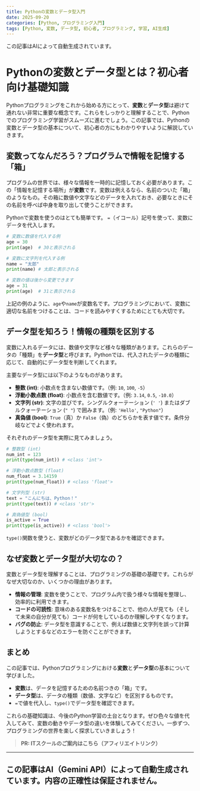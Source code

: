 ```yaml
---
title: Pythonの変数とデータ型入門
date: 2025-09-20
categories: [Python, プログラミング入門]
tags: [Python, 変数, データ型, 初心者, プログラミング, 学習, AI生成]
---
```


この記事はAIによって自動生成されています。

# Pythonの変数とデータ型とは？初心者向け基礎知識

Pythonプログラミングをこれから始める方にとって、**変数**と**データ型**は避けて通れない非常に重要な概念です。これらをしっかりと理解することで、Pythonでのプログラミング学習がスムーズに進むでしょう。この記事では、Pythonの変数とデータ型の基本について、初心者の方にもわかりやすいように解説していきます。

## 変数ってなんだろう？プログラムで情報を記憶する「箱」

プログラムの世界では、様々な情報を一時的に記憶しておく必要があります。この「情報を記憶する場所」が**変数**です。変数は例えるなら、名前のついた「箱」のようなもの。その箱に数値や文字などのデータを入れておき、必要なときにその名前を呼べば中身を取り出して使うことができます。

Pythonで変数を使うのはとても簡単です。 `=`（イコール）記号を使って、変数にデータを代入します。

```python
# 変数に数値を代入する例
age = 30
print(age)  # 30と表示される

# 変数に文字列を代入する例
name = "太郎"
print(name) # 太郎と表示される

# 変数の値は後から変更できます
age = 31
print(age)  # 31と表示される
```

上記の例のように、`age`や`name`が変数名です。プログラミングにおいて、変数に適切な名前をつけることは、コードを読みやすくするためにとても大切です。

## データ型を知ろう！情報の種類を区別する

変数に入れるデータには、数値や文字など様々な種類があります。これらのデータの「種類」を**データ型**と呼びます。Pythonでは、代入されたデータの種類に応じて、自動的にデータ型を判断してくれます。

主要なデータ型には以下のようなものがあります。

*   **整数 (int)**: 小数点を含まない数値です。（例: `10`, `100`, `-5`）
*   **浮動小数点数 (float)**: 小数点を含む数値です。（例: `3.14`, `0.5`, `-10.0`）
*   **文字列 (str)**: 文字の並びです。シングルクォーテーション (`' '`) またはダブルクォーテーション (`" "`) で囲みます。（例: `'Hello'`, `"Python"`）
*   **真偽値 (bool)**: `True`（真）か `False`（偽）のどちらかを表す値です。条件分岐などでよく使われます。

それぞれのデータ型を実際に見てみましょう。

```python
# 整数型 (int)
num_int = 123
print(type(num_int)) # <class 'int'>

# 浮動小数点数型 (float)
num_float = 3.14159
print(type(num_float)) # <class 'float'>

# 文字列型 (str)
text = "こんにちは、Python！"
print(type(text)) # <class 'str'>

# 真偽値型 (bool)
is_active = True
print(type(is_active)) # <class 'bool'>
```
`type()`関数を使うと、変数がどのデータ型であるかを確認できます。

## なぜ変数とデータ型が大切なの？

変数とデータ型を理解することは、プログラミングの基礎の基礎です。これらがなぜ大切なのか、いくつかの理由があります。

*   **情報の管理**: 変数を使うことで、プログラム内で扱う様々な情報を整理し、効率的に利用できます。
*   **コードの可読性**: 意味のある変数名をつけることで、他の人が見ても（そして未来の自分が見ても）コードが何をしているのか理解しやすくなります。
*   **バグの防止**: データ型を意識することで、例えば数値と文字列を誤って計算しようとするなどのエラーを防ぐことができます。

## まとめ

この記事では、Pythonプログラミングにおける**変数**と**データ型**の基本について学びました。

*   **変数**は、データを記憶するための名前つきの「箱」です。
*   **データ型**は、データの種類（数値、文字など）を区別するものです。
*   `=`で値を代入し、`type()`でデータ型を確認できます。

これらの基礎知識は、今後のPython学習の土台となります。ぜひ色々な値を代入してみて、変数の動きやデータ型の違いを体験してみてください。一歩ずつ、プログラミングの世界を楽しく探求していきましょう！
> **PR: ITスクールのご案内はこちら（アフィリエイトリンク）**

---
この記事はAI（Gemini API）によって自動生成されています。内容の正確性は保証されません。
---

